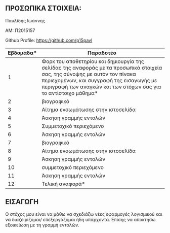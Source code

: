 ## ΠΡΟΣΩΠΙΚΑ ΣΤΟΙΧΕΙΑ:

Παυλίδης Ιωάννης

ΑΜ: Π2015157

Github Profile: https://github.com/p15pavl

| Εβδομάδα* | Παραδοτέο |
| --- | --- |
| 1 | Φορκ του αποθετηρίου και δημιουργία της σελίδας της αναφοράς με τα προσωπικά στοιχεία σας, της σύνοψης με αυτόν τον πίνακα περιεχομένων, και συγγραφή της εισαγωγής με περιγραφή των αναγκών και των στόχων σας για το αντίστοιχο μάθημα* |
| 2 | βιογραφικό |
| 3 | Αίτημα ενσωμάτωσης στην ιστοσελίδα |
| 4 | Άσκηση γραμμής εντολών |
| 5 | Συμμετοχικό περιεχόμενο |
| 6 | Άσκηση γραμμής εντολών |
| 7 | βιογραφικό |
| 8 | Αίτημα ενσωμάτωσης στην ιστοσελίδα |
| 9 | Άσκηση γραμμής εντολών |
| 10 | συμμετοχικό περιεχόμενο |
| 11 | Άσκηση γραμμής εντολών |
| 12 | Τελική αναφορά* |

## ΕΙΣΑΓΩΓΗ

Ο στόχος μου είναι να μάθω να σχεδιάζω νέες εφαρμογές λογισμικού και να διαζειρίζομαι/ επεξεργάζομαι ήδη υπάρχοντα. Επίσης να αποκτήσω εξοικείωση με τη γραμμή εντολών.
